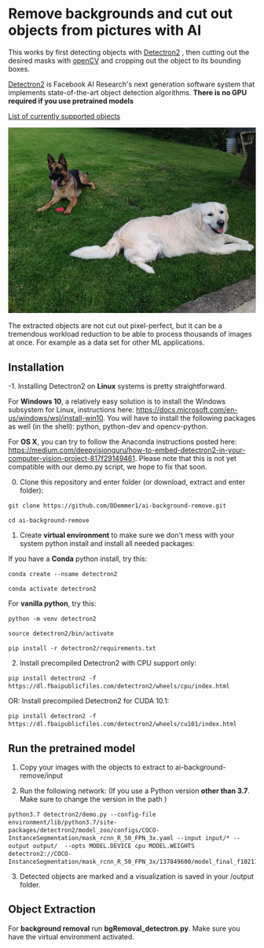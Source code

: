 # Remove backgrounds and cut out objects from pictures with AI

This works by first detecting objects with [Detectron2](https://github.com/facebookresearch/detectron2) , then cutting out the desired masks with [openCV](https://opencv-python-tutroals.readthedocs.io/en/latest/py_tutorials/py_setup/py_intro/py_intro.html#intro) and cropping out the object to its bounding boxes.

[Detectron2](https://github.com/facebookresearch/detectron2) is Facebook AI Research's next generation software system that implements state-of-the-art object detection algorithms. **There is no GPU required if you use pretrained models**
 
[List of currently supported objects](https://github.com/DDemmer1/ai-background-remove/blob/master/supported_objects.txt)

<p align="center">
  <img src="dog_animation.gif"/>
</p>

The extracted objects are not cut out pixel-perfect, but it can be a tremendous workload reduction to be able to process thousands of images at once. For example as a data set for other ML applications. 

## Installation

-1. Installing Detectron2 on **Linux** systems is pretty straightforward. 

For **Windows 10**, a relatively easy solution is to install the Windows subsystem for Linux, instructions here: https://docs.microsoft.com/en-us/windows/wsl/install-win10. You will have to install the following packages as well (in the shell): python, python-dev and opencv-python.

For **OS X**, you can try to follow the Anaconda instructions posted here: https://medium.com/deepvisionguru/how-to-embed-detectron2-in-your-computer-vision-project-817f29149461. Please note that this is not yet compatible with our demo.py script, we hope to fix that soon.

0. Clone this repository and enter folder (or download, extract and enter folder):
```
git clone https://github.com/DDemmer1/ai-background-remove.git
```
```
cd ai-background-remove
```
1. Create **virtual environment** to make sure we don't mess with your system python install and install all needed packages:

If you have a **Conda** python install, try this:
```
conda create --nsame detectron2
```
```
conda activate detectron2
```


For **vanilla python**, try this:
```
python -m venv detectron2
```
```
source detectron2/bin/activate
```
```
pip install -r detectron2/requirements.txt
```
2. Install precompiled Detectron2 with CPU support only:
```
pip install detectron2 -f https://dl.fbaipublicfiles.com/detectron2/wheels/cpu/index.html
```
OR: Install precompiled Detectron2 for CUDA 10.1:
```
pip install detectron2 -f https://dl.fbaipublicfiles.com/detectron2/wheels/cu101/index.html
```  

## Run the pretrained model

1. Copy your images with the objects to extract to ai-background-remove/input

2. Run the following network: 
(If you use a Python version **other than 3.7**. Make sure to change the version in the path )


```
python3.7 detectron2/demo.py --config-file environment/lib/python3.7/site-packages/detectron2/model_zoo/configs/COCO-InstanceSegmentation/mask_rcnn_R_50_FPN_3x.yaml --input input/* --output output/  --opts MODEL.DEVICE cpu MODEL.WEIGHTS detectron2://COCO-InstanceSegmentation/mask_rcnn_R_50_FPN_3x/137849600/model_final_f10217.pkl
```

3. Detected objects are marked and a visualization is saved in your /output folder. 


## Object Extraction

For **background removal** run **bgRemoval_detectron.py**. Make sure you have the virtual environment activated.
